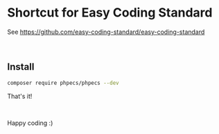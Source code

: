 # Shortcut for Easy Coding Standard

See https://github.com/easy-coding-standard/easy-coding-standard

<br>

## Install

```bash
composer require phpecs/phpecs --dev
```

That's it!

<br>

Happy coding :)
